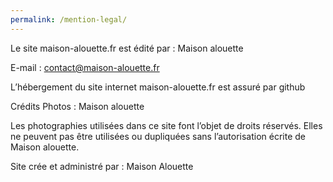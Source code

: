 ```yaml
---
permalink: /mention-legal/
---
```


Le site maison-alouette.fr est édité par : Maison alouette

E-mail : contact@maison-alouette.fr


L’hébergement du site internet maison-alouette.fr est assuré par github

Crédits Photos : Maison alouette

Les photographies utilisées dans ce site font l’objet de droits réservés. Elles ne peuvent pas être utilisées ou dupliquées sans l’autorisation écrite de Maison alouette.

Site crée et administré par : Maison Alouette
